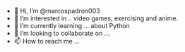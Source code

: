 - 👋 Hi, I’m @marcospadron003
- 👀 I’m interested in .. video games, exercising and anime.
- 🌱 I’m currently learning ... about Python
- 💞️ I’m looking to collaborate on ...
- 📫 How to reach me ...

<!---
marcospadron003/marcospadron003 is a ✨ special ✨ repository because its `README.md` (this file) appears on your GitHub profile.
You can click the Preview link to take a look at your changes.
--->
